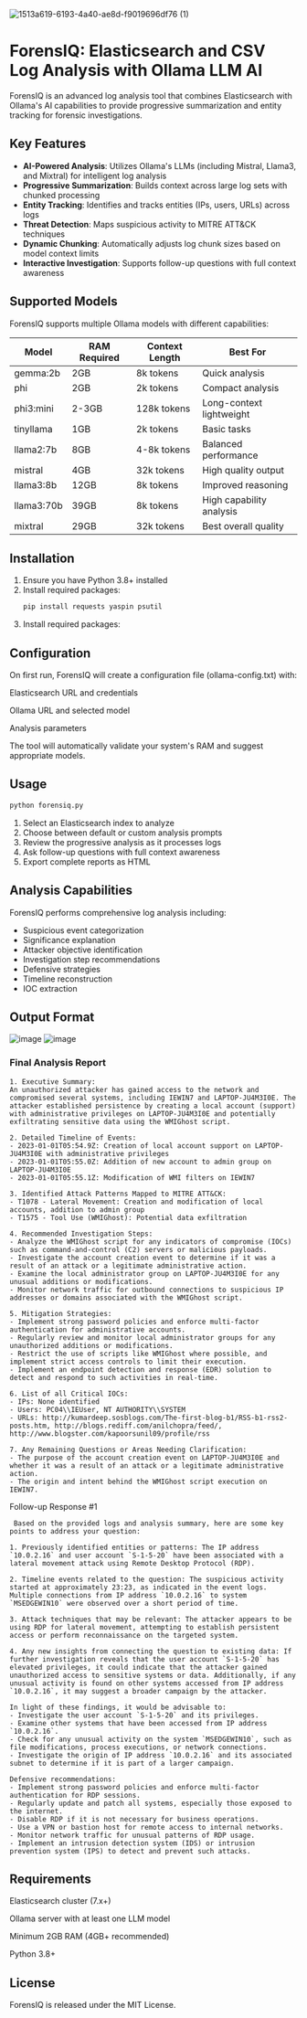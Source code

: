 ![1513a619-6193-4a40-ae8d-f9019696df76 (1)](https://github.com/user-attachments/assets/182c042e-6379-49f1-b037-b3f10e545cca)

# ForensIQ: Elasticsearch and CSV Log Analysis with Ollama LLM AI

ForensIQ is an advanced log analysis tool that combines Elasticsearch with Ollama's AI capabilities to provide progressive summarization and entity tracking for forensic investigations.

## Key Features

- **AI-Powered Analysis**: Utilizes Ollama's LLMs (including Mistral, Llama3, and Mixtral) for intelligent log analysis
- **Progressive Summarization**: Builds context across large log sets with chunked processing
- **Entity Tracking**: Identifies and tracks entities (IPs, users, URLs) across logs
- **Threat Detection**: Maps suspicious activity to MITRE ATT&CK techniques
- **Dynamic Chunking**: Automatically adjusts log chunk sizes based on model context limits
- **Interactive Investigation**: Supports follow-up questions with full context awareness

## Supported Models

ForensIQ supports multiple Ollama models with different capabilities:

| Model        | RAM Required | Context Length | Best For                  |
|--------------|-------------|----------------|---------------------------|
| gemma:2b     | 2GB         | 8k tokens      | Quick analysis            |
| phi          | 2GB         | 2k tokens      | Compact analysis          |
| phi3:mini    | 2-3GB       | 128k tokens    | Long-context lightweight  |
| tinyllama    | 1GB         | 2k tokens      | Basic tasks               |
| llama2:7b    | 8GB         | 4-8k tokens    | Balanced performance      |
| mistral      | 4GB         | 32k tokens     | High quality output       |
| llama3:8b    | 12GB        | 8k tokens      | Improved reasoning        |
| llama3:70b   | 39GB        | 8k tokens      | High capability analysis  |
| mixtral      | 29GB        | 32k tokens     | Best overall quality      |

## Installation

1. Ensure you have Python 3.8+ installed
2. Install required packages:
   ```bash
   pip install requests yaspin psutil
3. Install required packages:

## Configuration
On first run, ForensIQ will create a configuration file (ollama-config.txt) with:

Elasticsearch URL and credentials

Ollama URL and selected model

Analysis parameters

The tool will automatically validate your system's RAM and suggest appropriate models.

##  Usage
   ```bash
   python forensiq.py
```
1. Select an Elasticsearch index to analyze
2. Choose between default or custom analysis prompts
3. Review the progressive analysis as it processes logs
4. Ask follow-up questions with full context awareness
5. Export complete reports as HTML

## Analysis Capabilities
ForensIQ performs comprehensive log analysis including:

- Suspicious event categorization
- Significance explanation
- Attacker objective identification
- Investigation step recommendations
- Defensive strategies
- Timeline reconstruction
- IOC extraction

## Output Format

![image](https://github.com/user-attachments/assets/801060cd-4e09-431c-b6e9-e4a496751e74)
![image](https://github.com/user-attachments/assets/83c52992-1c7b-4ae6-be76-0a5da608d015)
   
### Final Analysis Report
   ```
   1. Executive Summary:
An unauthorized attacker has gained access to the network and compromised several systems, including IEWIN7 and LAPTOP-JU4M3I0E. The attacker established persistence by creating a local account (support) with administrative privileges on LAPTOP-JU4M3I0E and potentially exfiltrating sensitive data using the WMIGhost script.

2. Detailed Timeline of Events:
- 2023-01-01T05:54.9Z: Creation of local account support on LAPTOP-JU4M3I0E with administrative privileges
- 2023-01-01T05:55.0Z: Addition of new account to admin group on LAPTOP-JU4M3I0E
- 2023-01-01T05:55.1Z: Modification of WMI filters on IEWIN7

3. Identified Attack Patterns Mapped to MITRE ATT&CK:
- T1078 - Lateral Movement: Creation and modification of local accounts, addition to admin group
- T1575 - Tool Use (WMIGhost): Potential data exfiltration

4. Recommended Investigation Steps:
- Analyze the WMIGhost script for any indicators of compromise (IOCs) such as command-and-control (C2) servers or malicious payloads.
- Investigate the account creation event to determine if it was a result of an attack or a legitimate administrative action.
- Examine the local administrator group on LAPTOP-JU4M3I0E for any unusual additions or modifications.
- Monitor network traffic for outbound connections to suspicious IP addresses or domains associated with the WMIGhost script.

5. Mitigation Strategies:
- Implement strong password policies and enforce multi-factor authentication for administrative accounts.
- Regularly review and monitor local administrator groups for any unauthorized additions or modifications.
- Restrict the use of scripts like WMIGhost where possible, and implement strict access controls to limit their execution.
- Implement an endpoint detection and response (EDR) solution to detect and respond to such activities in real-time.

6. List of all Critical IOCs:
- IPs: None identified
- Users: PC04\\IEUser, NT AUTHORITY\\SYSTEM
- URLs: http://kumardeep.sosblogs.com/The-first-blog-b1/RSS-b1-rss2-posts.htm, http://blogs.rediff.com/anilchopra/feed/, http://www.blogster.com/kapoorsunil09/profile/rss

7. Any Remaining Questions or Areas Needing Clarification:
- The purpose of the account creation event on LAPTOP-JU4M3I0E and whether it was a result of an attack or a legitimate administrative action.
- The origin and intent behind the WMIGhost script execution on IEWIN7.
```
Follow-up Response #1
```
 Based on the provided logs and analysis summary, here are some key points to address your question:

1. Previously identified entities or patterns: The IP address `10.0.2.16` and user account `S-1-5-20` have been associated with a lateral movement attack using Remote Desktop Protocol (RDP).

2. Timeline events related to the question: The suspicious activity started at approximately 23:23, as indicated in the event logs. Multiple connections from IP address `10.0.2.16` to system `MSEDGEWIN10` were observed over a short period of time.

3. Attack techniques that may be relevant: The attacker appears to be using RDP for lateral movement, attempting to establish persistent access or perform reconnaissance on the targeted system.

4. Any new insights from connecting the question to existing data: If further investigation reveals that the user account `S-1-5-20` has elevated privileges, it could indicate that the attacker gained unauthorized access to sensitive systems or data. Additionally, if any unusual activity is found on other systems accessed from IP address `10.0.2.16`, it may suggest a broader campaign by the attacker.

In light of these findings, it would be advisable to:
- Investigate the user account `S-1-5-20` and its privileges.
- Examine other systems that have been accessed from IP address `10.0.2.16`.
- Check for any unusual activity on the system `MSEDGEWIN10`, such as file modifications, process executions, or network connections.
- Investigate the origin of IP address `10.0.2.16` and its associated subnet to determine if it is part of a larger campaign.

Defensive recommendations:
- Implement strong password policies and enforce multi-factor authentication for RDP sessions.
- Regularly update and patch all systems, especially those exposed to the internet.
- Disable RDP if it is not necessary for business operations.
- Use a VPN or bastion host for remote access to internal networks.
- Monitor network traffic for unusual patterns of RDP usage.
- Implement an intrusion detection system (IDS) or intrusion prevention system (IPS) to detect and prevent such attacks.
```

## Requirements
Elasticsearch cluster (7.x+)

Ollama server with at least one LLM model

Minimum 2GB RAM (4GB+ recommended)

Python 3.8+

## License
ForensIQ is released under the MIT License.
